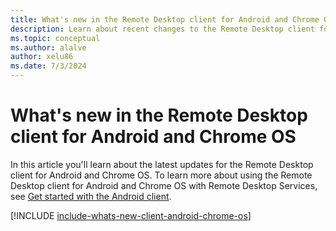 ```yaml
---
title: What's new in the Remote Desktop client for Android and Chrome OS - Remote Desktop Services
description: Learn about recent changes to the Remote Desktop client for Android and Chrome OS
ms.topic: conceptual
ms.author: alalve
author: xelu86
ms.date: 7/3/2024
---
```


# What's new in the Remote Desktop client for Android and Chrome OS

In this article you'll learn about the latest updates for the Remote Desktop client for Android and Chrome OS. To learn more about using the Remote Desktop client for Android and Chrome OS with Remote Desktop Services, see [Get started with the Android client](remote-desktop-android.md).

[!INCLUDE [include-whats-new-client-android-chrome-os](~/../_azuredocs/articles/virtual-desktop/includes/include-whats-new-client-android-chrome-os.md)]
